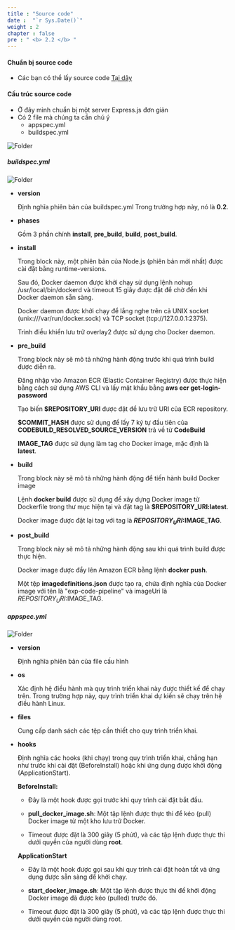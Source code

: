 ```yaml
---
title : "Source code"
date :  "`r Sys.Date()`" 
weight : 2 
chapter : false
pre : " <b> 2.2 </b> "
---
```


#### Chuẩn bị source code

- Các bạn có thể lấy source code [Tại dây](/downloads/source_code.zip)

#### Cấu trúc source code

- Ở đây mình chuẩn bị một server Express.js đơn giản
- Có 2 file mà chúng ta cần chú ý
    - appspec.yml
    - buildspec.yml

![Folder](/aws-fcj-workshop-001/1-Prepare/4.png)

##### buildspec.yml

![Folder](/aws-fcj-workshop-001/1-Prepare/5.png)

- **version**

    Định nghĩa phiên bản của buildspec.yml Trong trường hợp này, nó là **0.2**.

- **phases**

    Gồm 3 phần chính **install**, **pre_build**, **build**, **post_build**.

- **install**

    Trong block này, một phiên bản của Node.js (phiên bản mới nhất) được cài đặt bằng runtime-versions.

    Sau đó, Docker daemon được khởi chạy sử dụng lệnh nohup /usr/local/bin/dockerd và timeout 15 giây được đặt để chờ đến khi Docker daemon sẵn sàng.

    Docker daemon được khởi chạy để lắng nghe trên cả UNIX socket (unix:///var/run/docker.sock) và TCP socket (tcp://127.0.0.1:2375).

    Trình điều khiển lưu trữ overlay2 được sử dụng cho Docker daemon.

- **pre_build**

    Trong block này sẽ mô tả những hành động trước khi quá trình build được diễn ra.

    Đăng nhập vào Amazon ECR (Elastic Container Registry) được thực hiện bằng cách sử dụng AWS CLI và lấy mật khẩu bằng **aws ecr get-login-password**

    Tạo biến **$REPOSITORY_URI** được đặt để lưu trữ URI của ECR repository.

    **$COMMIT_HASH** được sử dụng để lấy 7 ký tự đầu tiên của **CODEBUILD_RESOLVED_SOURCE_VERSION** trả về từ **CodeBuild**

    **IMAGE_TAG** được sử dụng làm tag cho Docker image, mặc định là **latest**.

- **build**

    Trong block này sẽ mô tả những hành động để tiến hành build Docker image

    Lệnh **docker build** được sử dụng để xây dựng Docker image từ Dockerfile trong thư mục hiện tại và đặt tag là **$REPOSITORY_URI:latest**.

    Docker image được đặt lại tag với tag là **$REPOSITORY_URI:$IMAGE_TAG**.

- **post_build**

    Trong block này sẽ mô tả những hành động sau khi quá trình build được thực hiện.

    Docker image được đẩy lên Amazon ECR bằng lệnh **docker push**.

    Một tệp **imagedefinitions.json** được tạo ra, chứa định nghĩa của Docker image với tên là "exp-code-pipeline" và imageUri là $REPOSITORY_URI:$IMAGE_TAG.

##### appspec.yml

![Folder](/aws-fcj-workshop-001/1-Prepare/6.png)

- **version**

    Định nghĩa phiên bản của file cấu hình

- **os**

    Xác định hệ điều hành mà quy trình triển khai này được thiết kế để chạy trên. Trong trường hợp này, quy trình triển khai dự kiến sẽ chạy trên hệ điều hành Linux.

- **files**

    Cung cấp danh sách các tệp cần thiết cho quy trình triển khai.

- **hooks**

    Định nghĩa các hooks (khi chạy) trong quy trình triển khai, chẳng hạn như trước khi cài đặt (BeforeInstall) hoặc khi ứng dụng được khởi động (ApplicationStart).

    **BeforeInstall:**

    - Đây là một hook được gọi trước khi quy trình cài đặt bắt đầu.

    - **pull_docker_image.sh**: Một tập lệnh được thực thi để kéo (pull) Docker image từ một kho lưu trữ Docker.

    - Timeout được đặt là 300 giây (5 phút), và các tập lệnh được thực thi dưới quyền của người dùng **root**.

    **ApplicationStart**

    - Đây là một hook được gọi sau khi quy trình cài đặt hoàn tất và ứng dụng được sẵn sàng để khởi chạy.

    - **start_docker_image.sh**: Một tập lệnh được thực thi để khởi động Docker image đã được kéo (pulled) trước đó.

    - Timeout được đặt là 300 giây (5 phút), và các tập lệnh được thực thi dưới quyền của người dùng root.
